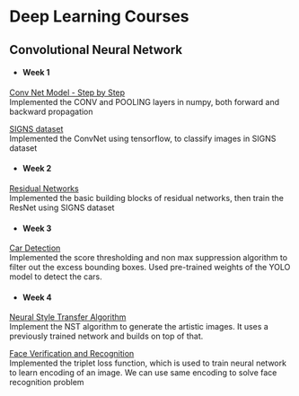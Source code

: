 # Deep Learning Courses

## Convolutional Neural Network
* #### **Week 1**  
[Conv Net Model - Step by Step](https://github.com/virtually-real1/Deep-Learning-Specialization/blob/main/convolutional_NN/W1/Convolution_model_Step_by_Step_v2a.ipynb)  
Implemented the CONV and POOLING layers in numpy, both forward and backward propagation

[SIGNS dataset](https://github.com/virtually-real1/Deep-Learning-Specialization/blob/main/convolutional_NN/W1/Convolution_model_Application_v1a.ipynb)  
Implemented the ConvNet using tensorflow, to classify images in SIGNS dataset  
  
* #### **Week 2**  
[Residual Networks](https://github.com/virtually-real1/Deep-Learning-Specialization/blob/main/convolutional_NN/W2/Residual_Networks_v2a.ipynb)  
Implemented the basic building blocks of residual networks, then train the ResNet using SIGNS dataset  
  
* #### **Week 3**  
[Car Detection](https://github.com/virtually-real1/Deep-Learning-Specialization/blob/main/convolutional_NN/W3/Autonomous_driving_application_Car_detection_v3a.ipynb)  
Implemented the score thresholding and non max suppression algorithm to filter out the excess bounding boxes. Used pre-trained weights of the YOLO model to detect the cars.  
  
* #### **Week 4**  
[Neural Style Transfer Algorithm](https://github.com/virtually-real1/Deep-Learning-Specialization/blob/main/convolutional_NN/W4/Art_Generation_with_Neural_Style_Transfer_v3a.ipynb)  
Implement the NST algorithm to generate the artistic images. It uses a previously trained network and builds on top of that.  
  
[Face Verification and Recognition](https://github.com/virtually-real1/Deep-Learning-Specialization/blob/main/convolutional_NN/W4/Face/Face_Recognition_v3a.ipynb)  
Implemented the triplet loss function, which is used to train neural network to learn encoding of an image. We can use same encoding to solve face recognition problem

